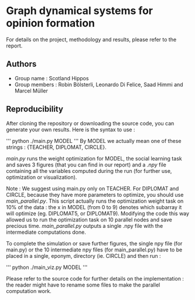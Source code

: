 # Graph dynamical systems for opinion formation 

For details on the project, methodology and results, please refer to the report.

## Authors 
- Group name : Scotland Hippos
- Group members : Robin Bölsterli, Leonardo Di Felice, Saad Himmi and Marcel Müller

## Reproducibility

After cloning the repository or downloading the source code, you can generate your own results. Here is the syntax to use : 

'''
python ./main.py MODEL
'''
By MODEL we actually mean one of these strings  : {TEACHER, DIPLOMAT, CIRCLE}. 

*main.py* runs the weight optimization for MODEL, the social learning task and saves 3 figures (that you can find in our report) and a *.npy* file containing all the variables computed during the run (for further use, optimization or visualization). 

Note : We suggest using main.py only on TEACHER. For DIPLOMAT and CIRCLE, because they have more parameters to optimize, you should use *main_parallel.py*. This script actually runs the optimization weight task on 10% of the data : the x in MODEL (from 0 to 9) denotes which subarray it will optimize (eg. DIPLOMAT5, or DIPLOMAT9). Modifying the code this way allowed us to run the optimization task on 10 parallel nodes and save precious time. *main_parallel.py* outputs a single .npy file with the intermediate computations done.

To complete the simulation or save further figures, the single npy file (for main.py) or the 10 intermediate npy files (for main_parallel.py) have to be placed in a single, eponym, directory (ie. CIRCLE) and then run : 

'''
python ./main_viz.py MODEL
'''

Please refer to the source code for further details on the implementation : the reader might have to rename some files to make the parallel computation work. 
